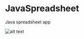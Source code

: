 # JavaSpreadsheet
Java spreadsheet app

![alt text](https://github.com/sumitde22/JavaSpreadsheet/blob/main/populatedExample.png?raw=true)
